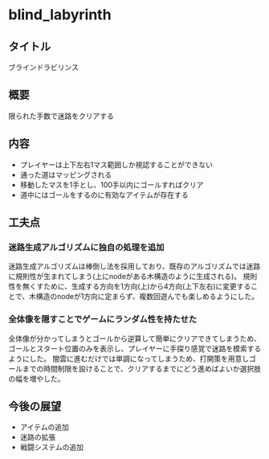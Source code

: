 # blind_labyrinth
## タイトル
ブラインドラビリンス

## 概要
限られた手数で迷路をクリアする

## 内容
- プレイヤーは上下左右1マス範囲しか視認することができない
- 通った道はマッピングされる
- 移動したマスを1手とし、100手以内にゴールすればクリア
- 道中にはゴールをするのに有効なアイテムが存在する

## 工夫点
### 迷路生成アルゴリズムに独自の処理を追加
迷路生成アルゴリズムは棒倒し法を採用しており、既存のアルゴリズムでは迷路に規則性が生まれてしまう(上にnodeがある木構造のように生成される)。
規則性を無くすために、生成する方向を1方向(上)から4方向(上下左右)に変更することで、木構造のnodeが1方向に定まらず、複数回遊んでも楽しめるようにした。

### 全体像を隠すことでゲームにランダム性を持たせた
全体像が分かってしまうとゴールから逆算して簡単にクリアできてしまうため、ゴールとスタート位置のみを表示し、プレイヤーに手探り感覚で迷路を模索するようにした。
闇雲に進むだけでは単調になってしまうため、打開策を用意しゴールまでの時間制限を設けることで、クリアするまでにどう進めばよいか選択肢の幅を増やした。

## 今後の展望
- アイテムの追加
- 迷路の拡張
- 戦闘システムの追加
